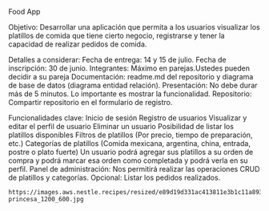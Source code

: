 Food App

Objetivo:
Desarrollar una aplicación que permita a los usuarios visualizar los platillos de comida que tiene cierto negocio, registrarse y tener la capacidad de realizar pedidos de comida.

Detalles a considerar:
    Fecha de entrega: 14 y 15 de julio.
    Fecha de inscripción: 30 de junio.
    Integrantes: Máximo en parejas.Ustedes pueden decidir a su pareja
    Documentación: readme.md del repositorio y diagrama de base de datos (diagrama entidad relación).
    Presentación: No debe durar más de 5 minutos. Lo importante es mostrar la funcionalidad.
    Repositorio: Compartir repositorio en el formulario de registro.

Funcionalidades clave:
    Inicio de sesión
    Registro de usuarios
    Visualizar y editar el perfil de usuario
    Eliminar un usuario
    Posibilidad de listar los platillos disponibles
    Filtros de platillos (Por precio, tiempo de preparación, etc.)
    Categorías de platillos (Comida mexicana, argentina, china, entrada, postre o plato fuerte)
    Un usuario podrá agregar sus platillos a su orden de compra y podrá marcar esa orden como completada y podrá verla en su perfil.
    Panel de administración: Nos permitirá realizar las operaciones CRUD de platillos y categorías. Opcional: Listar los pedidos realizados.

    https://images.aws.nestle.recipes/resized/e89d19d331ac413811e3b1c11a893991_torta-princesa_1200_600.jpg